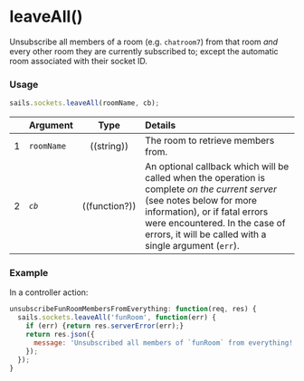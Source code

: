 # leaveAll()

Unsubscribe all members of a room (e.g. `chatroom7`) from that room _and_ every other room they are currently subscribed to; except the automatic room associated with their socket ID.

### Usage

```js
sails.sockets.leaveAll(roomName, cb);
```


|   | Argument   | Type        | Details |
|---|------------|:-----------:|:--------|
| 1 | `roomName`   | ((string)) | The room to retrieve members from.
| 2 | _`cb`_       | ((function?))| An optional callback which will be called when the operation is complete _on the current server_ (see notes below for more information), or if fatal errors were encountered.  In the case of errors, it will be called with a single argument (`err`).

### Example

In a controller action:

```javascript
unsubscribeFunRoomMembersFromEverything: function(req, res) {
  sails.sockets.leaveAll('funRoom', function(err) {
    if (err) {return res.serverError(err);}
    return res.json({
      message: 'Unsubscribed all members of `funRoom` from everything!'
    });
  });
}
```

<docmeta name="displayName" value="leaveAll()">

